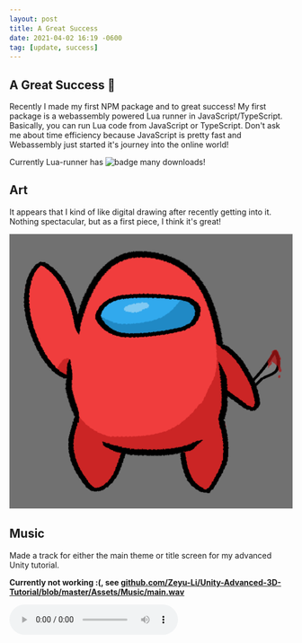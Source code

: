 ```yaml
---
layout: post
title: A Great Success
date: 2021-04-02 16:19 -0600
tag: [update, success]
---
```


## A Great Success 🎉

Recently I made my first NPM package and to great success! My first package is a webassembly powered Lua runner in JavaScript/TypeScript. Basically, you can run Lua code from JavaScript or TypeScript. Don't ask me about time efficiency because JavaScript is pretty fast and Webassembly just started it's journey into the online world! 

Currently Lua-runner has ![badge](https://img.shields.io/npm/dt/lua-runner.svg) many downloads! 



## Art

It appears that I kind of like digital drawing after recently getting into it. Nothing spectacular, but as a first piece, I think it's great! 

![amougus](../assets/img/art/amougus.png)



## Music

Made a track for either the main theme or title screen for my advanced Unity tutorial. 

**Currently not working :(, see [github.com/Zeyu-Li/Unity-Advanced-3D-Tutorial/blob/master/Assets/Music/main.wav](https://github.com/Zeyu-Li/Unity-Advanced-3D-Tutorial/blob/master/Assets/Music/main.wav)**

<audio controls>
  <source src="../assets/img/main.wav">
  Your browser does not support the audio element.
</audio>

